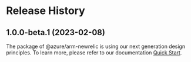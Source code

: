 # Release History
    
## 1.0.0-beta.1 (2023-02-08)

The package of @azure/arm-newrelic is using our next generation design principles. To learn more, please refer to our documentation [Quick Start](https://aka.ms/js-track2-quickstart).
